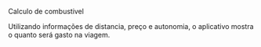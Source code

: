 Calculo de combustivel

Utilizando informações de distancia, preço e autonomia, o aplicativo mostra o quanto será gasto na viagem.